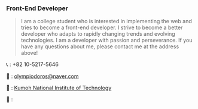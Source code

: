 ### Front-End Developer



> I am a college student who is interested in implementing the web and tries to become a front-end developer.
> I strive to become a better developer who adapts to rapidly changing trends and evolving technologies.
> I am a developer with passion and perseverance. If you have any questions about me, please contact me at the address above!



📞 : +82 10-5217-5646

📩 : olympiodoros@naver.com

🏫 : [Kumoh National Institute of Technology](https://www.kumoh.ac.kr/ko/index.do)

🧑 : 
